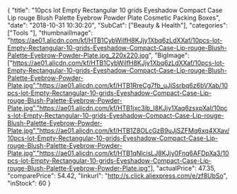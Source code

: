 {
	"title": "10pcs lot Empty Rectangular 10 grids Eyeshadow Compact Case Lip rouge Blush Palette Eyebrow Powder Plate Cosmetic Packing Boxes",
	"date": "2018-10-31 10:30:20",
	"SubCat": ["Beauty & Health"],
	"categories": ["Tools "],
	"thumbnailImage": "https://ae01.alicdn.com/kf/HTB1CybWilfH8KJjy1Xbq6zLdXXaf/10pcs-lot-Empty-Rectangular-10-grids-Eyeshadow-Compact-Case-Lip-rouge-Blush-Palette-Eyebrow-Powder-Plate.jpg_220x220.jpg",
	"BigImage": ["https://ae01.alicdn.com/kf/HTB1CybWilfH8KJjy1Xbq6zLdXXaf/10pcs-lot-Empty-Rectangular-10-grids-Eyeshadow-Compact-Case-Lip-rouge-Blush-Palette-Eyebrow-Powder-Plate.jpg","https://ae01.alicdn.com/kf/HTB1RreCg7fb_uJjSsrbq6z6bVXab/10pcs-lot-Empty-Rectangular-10-grids-Eyeshadow-Compact-Case-Lip-rouge-Blush-Palette-Eyebrow-Powder-Plate.jpg","https://ae01.alicdn.com/kf/HTB1jxc3ib_I8KJjy1Xaq6zsxpXaI/10pcs-lot-Empty-Rectangular-10-grids-Eyeshadow-Compact-Case-Lip-rouge-Blush-Palette-Eyebrow-Powder-Plate.jpg","https://ae01.alicdn.com/kf/HTB1Z8OLcGzB9uJjSZFMq6xq4XXav/10pcs-lot-Empty-Rectangular-10-grids-Eyeshadow-Compact-Case-Lip-rouge-Blush-Palette-Eyebrow-Powder-Plate.jpg","https://ae01.alicdn.com/kf/HTB1qNlcisLJ8KJjy0Fnq6AFDpXa3/10pcs-lot-Empty-Rectangular-10-grids-Eyeshadow-Compact-Case-Lip-rouge-Blush-Palette-Eyebrow-Powder-Plate.jpg"],
	"actualPrice": 47.35,
	"comparePrice": 54.42,
	"linkurl": "http://s.click.aliexpress.com/e/zf8UbSo",
	"inStock": 60
}
